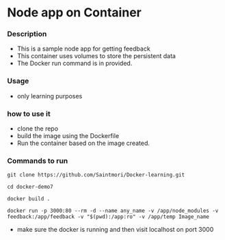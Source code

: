 # Node app on Container

### Description
- This is a sample node app for getting feedback
- This container uses volumes to store the persistent data
- The Docker run command is in provided.

### Usage
- only learning purposes 

### how to use it
- clone the repo
- build the image using the Dockerfile
- Run the container based on the image created.

### Commands to run 

```
git clone https://github.com/Saintmori/Docker-learning.git
```
```
cd docker-demo7
```
```
docker build . 
```
```
docker run -p 3000:80 --rm -d --name any_name -v /app/node_modules -v feedback:/app/feedback -v "$(pwd):/app:ro" -v /app/temp Image_name
```
- make sure the docker is running and then visit localhost on port 3000
